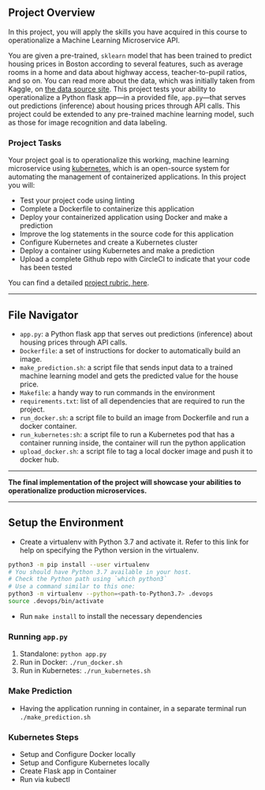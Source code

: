 [![<DungGLA>](https://circleci.com/gh/DungGLA/DevOps_Microservices.svg?style=svg)](https://circleci.com/gh/DungGLA/DevOps_Microservices)

## Project Overview

In this project, you will apply the skills you have acquired in this course to operationalize a Machine Learning Microservice API.

You are given a pre-trained, `sklearn` model that has been trained to predict housing prices in Boston according to several features, such as average rooms in a home and data about highway access, teacher-to-pupil ratios, and so on. You can read more about the data, which was initially taken from Kaggle, on [the data source site](https://www.kaggle.com/c/boston-housing). This project tests your ability to operationalize a Python flask app—in a provided file, `app.py`—that serves out predictions (inference) about housing prices through API calls. This project could be extended to any pre-trained machine learning model, such as those for image recognition and data labeling.

### Project Tasks

Your project goal is to operationalize this working, machine learning microservice using [kubernetes](https://kubernetes.io/), which is an open-source system for automating the management of containerized applications. In this project you will:

- Test your project code using linting
- Complete a Dockerfile to containerize this application
- Deploy your containerized application using Docker and make a prediction
- Improve the log statements in the source code for this application
- Configure Kubernetes and create a Kubernetes cluster
- Deploy a container using Kubernetes and make a prediction
- Upload a complete Github repo with CircleCI to indicate that your code has been tested

You can find a detailed [project rubric, here](https://review.udacity.com/#!/rubrics/2576/view).

---

## File Navigator

- `app.py`: a Python flask app that serves out predictions (inference) about housing prices through API calls.
- `Dockerfile`: a set of instructions for docker to automatically build an image.
- `make_prediction.sh`: a script file that sends input data to a trained machine learning model and gets the predicted value for the house price.
- `Makefile`: a handy way to run commands in the environment
- `requirements.txt`: list of all dependencies that are required to run the project.
- `run_docker.sh`: a script file to build an image from Dockerfile and run a docker container.
- `run_kubernetes:sh`: a script file to run a Kubernetes pod that has a container running inside, the container will run the python application
- `upload_docker.sh`: a script file to tag a local docker image and push it to docker hub.

---

**The final implementation of the project will showcase your abilities to operationalize production microservices.**

---

## Setup the Environment

- Create a virtualenv with Python 3.7 and activate it. Refer to this link for help on specifying the Python version in the virtualenv.

```bash
python3 -m pip install --user virtualenv
# You should have Python 3.7 available in your host.
# Check the Python path using `which python3`
# Use a command similar to this one:
python3 -m virtualenv --python=<path-to-Python3.7> .devops
source .devops/bin/activate
```

- Run `make install` to install the necessary dependencies

### Running `app.py`

1. Standalone: `python app.py`
2. Run in Docker: `./run_docker.sh`
3. Run in Kubernetes: `./run_kubernetes.sh`

### Make Prediction

- Having the application running in container, in a separate terminal run `./make_prediction.sh`

### Kubernetes Steps

- Setup and Configure Docker locally
- Setup and Configure Kubernetes locally
- Create Flask app in Container
- Run via kubectl
